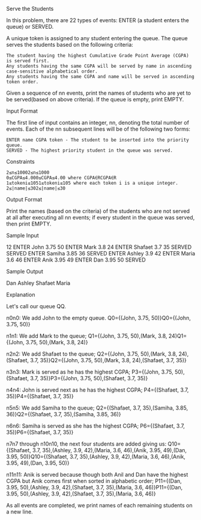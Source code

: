  Serve the Students 
 
 In this problem, there are 22 types of events: ENTER (a student enters the queue) or SERVED.

A unique token is assigned to any student entering the queue. The queue serves the students based on the following criteria:

    The student having the highest Cumulative Grade Point Average (CGPA) is served first.
    Any students having the same CGPA will be served by name in ascending case-sensitive alphabetical order.
    Any students having the same CGPA and name will be served in ascending token order.

Given a sequence of nn events, print the names of students who are yet to be served(based on above criteria). If the queue is empty, print EMPTY.

Input Format

The first line of input contains an integer, nn, denoting the total number of events. Each of the nn subsequent lines will be of the following two forms:

    ENTER name CGPA token - The student to be inserted into the priority queue.
    SERVED - The highest priority student in the queue was served.

Constraints

    2≤n≤10002≤n≤1000
    0≤CGPA≤4.000≤CGPA≤4.00 where CGPA∈RCGPA∈R
    1≤tokeni≤1051≤tokeni≤105 where each token i is a unique integer.
    2≤|name|≤302≤|name|≤30

Output Format

Print the names (based on the criteria) of the students who are not served at all after executing all nn events; if every student in the queue was served, then print EMPTY.

Sample Input

12
ENTER John 3.75 50
ENTER Mark 3.8 24
ENTER Shafaet 3.7 35
SERVED
SERVED
ENTER Samiha 3.85 36
SERVED
ENTER Ashley 3.9 42
ENTER Maria 3.6 46
ENTER Anik 3.95 49
ENTER Dan 3.95 50
SERVED

Sample Output

Dan
Ashley
Shafaet
Maria

Explanation

Let's call our queue QQ.

n0n0: We add John to the empty queue.
Q0={(John, 3.75, 50)}Q0={(John, 3.75, 50)}

n1n1: We add Mark to the queue; Q1={(John, 3.75, 50),(Mark, 3.8, 24)Q1={(John, 3.75, 50),(Mark, 3.8, 24)}

n2n2: We add Shafaet to the queue; Q2={(John, 3.75, 50),(Mark, 3.8, 24),(Shafaet, 3.7, 35)}Q2={(John, 3.75, 50),(Mark, 3.8, 24),(Shafaet, 3.7, 35)}

n3n3: Mark is served as he has the highest CGPA; P3={(John, 3.75, 50),(Shafaet, 3.7, 35)}P3={(John, 3.75, 50),(Shafaet, 3.7, 35)}

n4n4: John is served next as he has the highest CGPA; P4={(Shafaet, 3.7, 35)}P4={(Shafaet, 3.7, 35)}

n5n5: We add Samiha to the queue;
Q2={(Shafaet, 3.7, 35),(Samiha, 3.85, 36)}Q2={(Shafaet, 3.7, 35),(Samiha, 3.85, 36)}

n6n6: Samiha is served as she has the highest CGPA; P6={(Shafaet, 3.7, 35)}P6={(Shafaet, 3.7, 35)}

n7n7 through n10n10, the next four students are added giving us:
Q10={(Shafaet, 3.7, 35),(Ashley, 3.9, 42),(Maria, 3.6, 46),(Anik, 3.95, 49),(Dan, 3.95, 50)}Q10={(Shafaet, 3.7, 35),(Ashley, 3.9, 42),(Maria, 3.6, 46),(Anik, 3.95, 49),(Dan, 3.95, 50)}

n11n11: Anik is served because though both Anil and Dan have the highest CGPA but Anik comes first when sorted in alphabetic order; P11={(Dan, 3.95, 50),(Ashley, 3.9, 42),(Shafaet, 3.7, 35),(Maria, 3.6, 46)}P11={(Dan, 3.95, 50),(Ashley, 3.9, 42),(Shafaet, 3.7, 35),(Maria, 3.6, 46)}

As all events are completed, we print names of each remaining students on a new line.